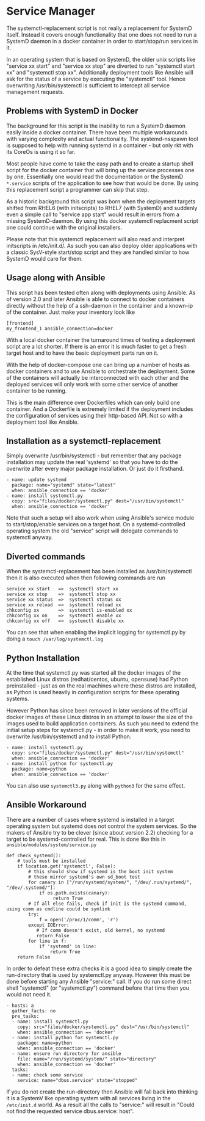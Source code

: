 # Service Manager

The systemctl-replacement script is not really a replacement for SystemD itself.
Instead it covers enough functionality that one does not need to run a SystemD
daemon in a docker container in order to start/stop/run services in it.

In an operating system that is based on SystemD, the older unix scripts like 
"service xx start" and "service xx stop" are diverted to run "systemctl start xx"
and "systemctl stop xx". Additionally deployment tools like Ansible will ask
for the status of a service by executing the "systemctl" tool. Hence overwriting
/usr/bin/systemctl is sufficient to intercept all service management requests.

## Problems with SystemD in Docker

The background for this script is the inability to run a
SystemD daemon easily inside a docker container. There have
been multiple workarounds with varying complexity and actual
functionality. The systemd-nsspawn tool is supposed to help 
with  running systemd in a container - but only rkt with 
its CoreOs is using it so far.

Most people have come to take the easy path and to create a
startup shell script for the docker container that will
bring up the service processes one by one. Essentially one would
read the documentation or the SystemD `*.service` scripts of the
application to see how that would be done. By using this
replacement script a programmer can skip that step.

As a historic background this script was born when the
deployment targets shifted from RHEL6 (with initscripts)
to RHEL7 (with SystemD) and suddenly even a simple call
to "service app start" would result in errors from a missing
SystemD-daemon. By using this docker systemctl replacment
script one could continue with the original installers.

Please note that this systemctl replacement will also
read and interpret initscripts in /etc/init.d/. As such
you can also deploy older applications with a classic 
SysV-style start/stop script and they are handled similar 
to how SystemD would care for them.

## Usage along with Ansible

This script has been tested often along with deployments
using Ansible. As of version 2.0 and later Ansible is
able to connect to docker containers directly without the
help of a ssh-daemon in the container and a known-ip of 
the container. Just make your inventory look like

    [frontend]
    my_frontend_1 ansible_connection=docker

With a local docker container the turnaround times of
testing a deployment script are a lot shorter. If there
is an error it is much faster to get a fresh target host 
and to have the basic deployment parts run on it.

With the help of docker-compose one can bring up a
number of hosts as docker containers and to use Ansible
to orchestrate the deployment. Some of the containers
will actually be interconnected with each other and the
deployed services will only work with some other service
of another container to be running.

This is the main difference over Dockerfiles which can
only build one container. And a Dockerfile is extremely
limited if the deployment includes the configuration of
services using their http-based API. Not so with a
deployment tool like Ansible.

## Installation as a systemctl-replacement

Simply overwrite /usr/bin/systemctl - but remember that
any package installation may update the real 'systemd'
so that you have to do the overwrite after every major
package installation. Or just do it firsthand.

    - name: update systemd
      package: name="systemd" state="latest"
      when: ansible_connection == 'docker'
    - name: install systemctl.py
      copy: src="files/docker/systemctl.py" dest="/usr/bin/systemctl"
      when: ansible_connection == 'docker'

Note that such a setup will also work when using Ansible's 
service module to start/stop/enable services on a target host.
On a systemd-controlled operating system the old "service" 
script will delegate commands to systemctl anyway.

## Diverted commands

When the systemctl-replacement has been installed as /usr/bin/systemctl
then it is also executed when then following commands are run

    service xx start   =>  systemctl start xx
    service xx stop    =>  systemctl stop xx
    service xx status  =>  systemctl status xx
    service xx reload  =>  systemctl reload xx
    chkconfig xx       =>  systemctl is-enabled xx
    chkconfig xx on    =>  systemctl enable xx
    chkconfig xx off   =>  systemctl disable xx

You can see that when enabling the implicit logging for systemctl.py by
doing a `touch /var/log/systemctl.log`

## Python Installation

At the time that systemctl.py was started all the docker images of the
established Linux distros (redhat/centos, ubuntu, opensuse) had Python
preinstalled - just as on the real machines where these distros are 
installed, as Python is used heavily in configuration scripts for these
operating systems.

However Python has since been removed in later versions of the official
docker images of these Linux distros in an attempt to lower the size of
the images used to build application containers. As such you need to
extend the initial setup steps for systemctl.py - in order to make it
work, you need to overwrite /usr/bin/systemctl and to install Python.

    - name: install systemctl.py
      copy: src="files/docker/systemctl.py" dest="/usr/bin/systemctl"
      when: ansible_connection == 'docker'
    - name: install python for systemctl.py
      package: name=python
      when: ansible_connection == 'docker'

You can also use `systemctl3.py` along with `python3` for the same effect.

## Ansible Workaround

There are a number of cases where systemd is installed in a target operating
system but systemd does not control the system services. So the makers of
Ansible try to be clever (since about version 2.2) checking for a target to
be systemd-controlled for real. This is done like this in 
`ansible/modules/system/service.py`

    def check_systemd():
        # tools must be installed
        if location.get('systemctl', False):
            # this should show if systemd is the boot init system
            # these mirror systemd's own sd_boot test 
            for canary in ["/run/systemd/system/", "/dev/.run/systemd/", "/dev/.systemd/"]:
                if os.path.exists(canary):
                     return True
            # If all else fails, check if init is the systemd command, using comm as cmdline could be symlink
            try:
                f = open('/proc/1/comm', 'r')
            except IOError:
               # If comm doesn't exist, old kernel, no systemd
               return False
            for line in f:
                if 'systemd' in line:
                    return True
        return False

In order to defeat these extra checks it is a good idea to simply create
the run-directory that is used by systemctl.py anyway. However this must
be done before starting any Ansible "service:" call. If you do run some
direct shell "systemctl" (or "systemctl.py") command before that time then
you would not need it.


    - hosts: a
      gather_facts: no
      pre_tasks:
      - name: install systemctl.py
        copy: src="files/docker/systemctl.py" dest="/usr/bin/systemctl"
        when: ansible_connection == 'docker'
      - name: install python for systemctl.py
        package: name=python
        when: ansible_connection == 'docker'
      - name: ensure run directory for ansible
        file: name="/run/systemd/system/" state="directory"
        when: ansible_connection == 'docker'
      tasks:
      - name: check some service
        service: name="dbus.service" state="stopped"

If you do not create the run-directory then Ansible will fall back into
thinking it is a SystemV like operating system with all services living in 
the `/etc/init.d` world. As a result all the calls to "service:" will
result in "Could not find the requested service dbus.service: host".

